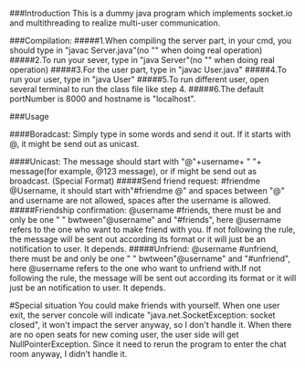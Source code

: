 ###Introduction
This is a dummy java program which implements socket.io and multithreading to realize multi-user communication.

###Compilation:
#####1.When compiling the server part, in your cmd, you should type in "javac Server.java"(no "" when doing real operation) 
#####2.To run your sever, type in "java Server"(no "" when doing real operation)
#####3.For the user part, type in "javac User.java"
#####4.To run your user, type in "java User" 
#####5.To run different user, open several terminal to run the class file like step 4.
#####6.The default  portNumber is 8000 and hostname is "localhost".

###Usage

####Boradcast: Simply type in some words and send it out. If it starts with @, it might be send out as unicast.

####Unicast: The message should start with "@"+username+ " "+ message(for example, @123 message), or if might be send out as broadcast. 
(Special Format)
#####Send friend request: #friendme @Username, it should start with"#friendme @" and spaces between "@" and username are not allowed, spaces after the username is allowed.
#####Friendship confirmation: @username #friends, there must be and only be one " " bwtween"@username" and "#friends", here @username refers to the one who want to make friend with you. If not following the rule, the message will be sent out according its format or it will just be an notification to user. It depends.
#####Unfriend: @username #unfriend, there must be and only be one " " bwtween"@username" and "#unfriend", here @username refers to the one who want to unfriend with.If not following the rule, the message will be sent out according its format or it will just be an notification to user. It depends.

#Special situation
You could make friends with yourself.
When one user exit, the server concole will indicate "java.net.SocketException: socket closed", it won't impact the server anyway, so I don't handle it.
When there are no open seats for new coming user, the user side will get NullPointerException. Since it need to rerun the program to enter the chat room anyway, I didn't handle it.
